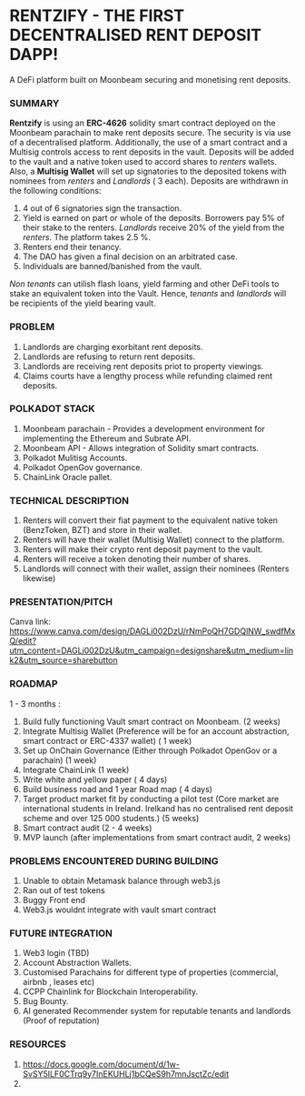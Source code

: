 # RENTZIFY - THE FIRST DECENTRALISED RENT DEPOSIT DAPP!
A DeFi platform built on Moonbeam securing and monetising rent deposits. 

### SUMMARY
**Rentzify** is using an **ERC-4626** solidity smart contract deployed on the Moonbeam parachain to make rent deposits secure. The security is via use of a decentralised platform. Additionally, the use of a smart contract and a Multisig controls access to rent deposits in the vault. Deposits will be added to the vault and a native token used to accord shares to *renters* wallets. Also, a **Multisig Wallet** will set up signatories to the deposited tokens with nominees from *renters* and *Landlords* ( 3 each). Deposits are withdrawn in the following conditions:
1. 4 out of 6 signatories sign the transaction.
2. Yield is earned on part or whole of the deposits. Borrowers pay 5% of their stake to the renters. *Landlords* receive 20% of the yield from the *renters*. The platform takes 2.5 %.
3. Renters end their tenancy.
4. The DAO has given a final decision on an arbitrated case.
5. Individuals are banned/banished from the vault.

*Non tenants* can utilish flash loans, yield farming and other DeFi tools to stake an equivalent token into the Vault. Hence, *tenants* and *landlords* will be recipients of the yield bearing vault. 

### PROBLEM
1. Landlords are charging exorbitant rent deposits.
2. Landlords are refusing to return rent deposits.
3. Landlords are receiving rent deposits priot to property viewings.
4. Claims courts have a lengthy process while refunding claimed rent deposits.

### POLKADOT STACK
1. Moonbeam parachain - Provides a development environment for implementing the Ethereum and Subrate API. 
2. Moonbeam API - Allows integration of Solidity smart contracts.
3.   Polkadot Mulitisg Accounts.
4.   Polkadot OpenGov governance.
5.   ChainLink Oracle pallet.

### TECHNICAL DESCRIPTION
1. Renters will convert their fiat payment to the equivalent native token (BenzToken, BZT) and store in their wallet.
2. Renters will have their wallet (Multisig Wallet) connect to the platform.
3. Renters will make their crypto rent deposit payment to the vault. 
4. Renters will receive a token denoting their number of shares.
5. Landlords will connect with their wallet, assign their nominees (Renters likewise)

### PRESENTATION/PITCH
Canva link: https://www.canva.com/design/DAGLi002DzU/rNmPoQH7GDQlNW_swdfMxQ/edit?utm_content=DAGLi002DzU&utm_campaign=designshare&utm_medium=link2&utm_source=sharebutton

### ROADMAP
1 - 3 months : 
1. Build fully functioning Vault smart contract on Moonbeam. (2 weeks)
2. Integrate Multisig Wallet (Preference will be for an account abstraction, smart contract or ERC-4337 wallet) ( 1 week)
3. Set up OnChain Governance (Either through Polkadot OpenGov or a parachain) (1 week)
4. Integrate ChainLink (1 week)
5. Write white and yellow paper ( 4 days)
6. Build business road and 1 year Road map ( 4 days)
7. Target product market fit by conducting a pilot test (Core market are international students in Ireland. Irelkand has no centralised rent deposit scheme and over 125 000 students.) (5 weeks)
8. Smart contract audit (2 - 4 weeks)
9. MVP launch (after implementations from smart contract audit, 2 weeks)

### PROBLEMS ENCOUNTERED DURING BUILDING
1. Unable to obtain Metamask balance through web3.js
2. Ran out of test tokens
3. Buggy Front end
4. Web3.js wouldnt integrate with vault smart contract
   

### FUTURE INTEGRATION
1. Web3 login (TBD)
2. Account Abstraction Wallets.
3. Customised Parachains for different type of properties (commercial, airbnb , leases etc)
4. CCPP Chainlink for Blockchain Interoperability.
5. Bug Bounty.
6. AI generated Recommender system for reputable tenants and landlords (Proof of reputation)

### RESOURCES
1. https://docs.google.com/document/d/1w-SvSY5ILF0CTrq9y7InEKUHLj1bCQeS9h7mnJsctZc/edit
2. 
